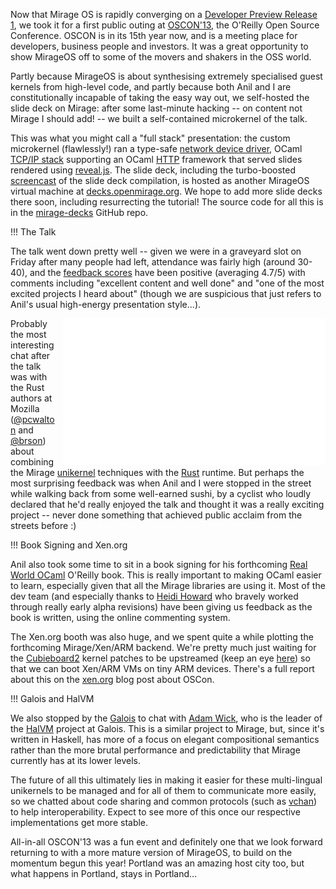 Now that Mirage OS is rapidly converging on a
[Developer Preview Release 1](http://github.com/avsm/mirage/issues/102), we
took it for a first public outing at
[OSCON'13](http://www.oscon.com/oscon2013/), the O'Reilly Open Source
Conference. OSCON is in its 15th year now, and is a meeting place for
developers, business people and investors. It was a great opportunity to show
MirageOS off to some of the movers and shakers in the OSS world.

Partly because MirageOS is about synthesising extremely specialised guest
kernels from high-level code, and partly because both Anil and I are
constitutionally incapable of taking the easy way out, we self-hosted the
slide deck on Mirage: after some last-minute hacking -- on content not Mirage
I should add! -- we built a self-contained microkernel of the talk.

This was what you might call a "full stack" presentation: the custom
microkernel (flawlessly!) ran a type-safe
[network device driver](https://github.com/mirage/mirage-platform/blob/master/xen/lib/netif.ml),
OCaml [TCP/IP stack](http://github.com/mirage/mirage-net) supporting an OCaml
[HTTP](http://github.com/mirage/ocaml-cohttp) framework that served slides
rendered using [reveal.js](http://lab.hakim.se/reveal-js/). The slide deck,
including the turbo-boosted
[screencast](http://www.youtube.com/watch?v=2Mx8Bd5JYyo) of the slide deck
compilation, is hosted as another MirageOS virtual machine at
[decks.openmirage.org](http://decks.openmirage.org/). We hope to add more
slide decks there soon, including resurrecting the tutorial! The source code
for all this is in the [mirage-decks](http://github.com/mirage/mirage-decks)
GitHub repo.

!!! The Talk

The talk went down pretty well -- given we were in a graveyard slot on Friday
after many people had left, attendance was fairly high (around 30-40), and the
[feedback scores](http://www.oscon.com/oscon2013/public/schedule/detail/28956)
have been positive (averaging 4.7/5) with comments including "excellent
content and well done" and "one of the most excited projects I heard about"
(though we are suspicious that just refers to Anil's usual high-energy
presentation style...).

<iframe align="right" style="margin-left: 10px;" width="420" height="235" src="//www.youtube-nocookie.com/embed/2Mx8Bd5JYyo" frameborder="0" allowfullscreen="1"> </iframe>

Probably the most interesting chat after the talk was with the Rust authors
at Mozilla ([@pcwalton](http://twitter.com/pcwalton) and
[@brson](https://github.com/brson)) about combining the Mirage
[unikernel](http://anil.recoil.org/papers/2013-asplos-mirage.pdf) techniques
with the [Rust](http://www.rust-lang.org) runtime. But perhaps the most
surprising feedback was when Anil and I were stopped in the street while
walking back from some well-earned sushi, by a cyclist who loudly declared
that he'd really enjoyed the talk and thought it was a really exciting project
-- never done something that achieved public acclaim from the streets before
:)

!!! Book Signing and Xen.org

Anil also took some time to sit in a book signing for his forthcoming
[Real World OCaml](http://realworldocaml.org) O'Reilly book.  This is
really important to making OCaml easier to learn, especially given that
all the Mirage libraries are using it.  Most of the dev team (and especially
thanks to [Heidi Howard](https://twitter.com/heidiann360) who bravely worked
through really early alpha revisions) have been giving
us feedback as the book is written, using the online commenting system.

The Xen.org booth was also huge, and we spent quite a while plotting the
forthcoming Mirage/Xen/ARM backend. We're pretty much just waiting for the
[Cubieboard2](http://cubieboard.org) kernel patches to be upstreamed (keep an
eye [here](http://linux-sunxi.org/Main_Page)) so that we can boot Xen/ARM VMs
on tiny ARM devices.  There's a full report about this on the
[xen.org](http://blog.xen.org/index.php/2013/07/31/the-xen-project-at-oscon/)
blog post about OSCon.

!!! Galois and HalVM

We also stopped by the [Galois](http://corp.galois.com) to chat with [Adam
Wick](https://twitter.com/acwpdx), who is the leader of the
[HalVM](http://corp.galois.com/halvm) project at Galois. This is a similar
project to Mirage, but, since it's written in Haskell, has more of a focus
on elegant compositional semantics rather than the more brutal performance
and predictability that Mirage currently has at its lower levels.

The future of all this ultimately lies in making it easier for these
multi-lingual unikernels to be managed and for all of them to communicate more
easily, so we chatted about code sharing and common protocols (such as
[vchan](https://github.com/vbmithr/ocaml-vchan)) to help interoperability.
Expect to see more of this once our respective implementations get more
stable.

All-in-all OSCON'13 was a fun event and definitely one that we look forward
returning to with a more mature version of MirageOS, to build on the momentum
begun this year!  Portland was an amazing host city too, but what happens in
Portland, stays in Portland...
